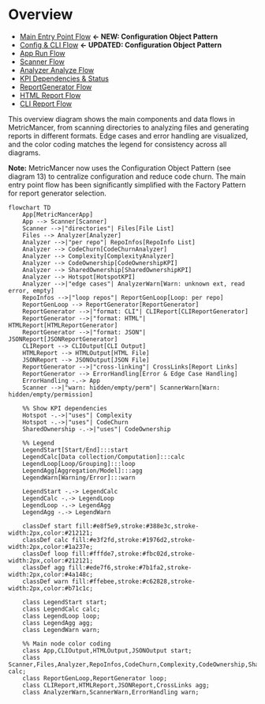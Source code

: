 

# Overview

- [Main Entry Point Flow](13_main_entry_flow.md) **← NEW: Configuration Object Pattern**
- [Config & CLI Flow](10_config_cli_flow.md) **← UPDATED: Configuration Object Pattern**
- [App Run Flow](2_app_run_flow.md)
- [Scanner Flow](7_scanner_flow.md)
- [Analyzer Analyze Flow](3_analyzer_analyze_flow.md)
- [KPI Dependencies & Status](12_kpi_dependencies_status.md)
- [ReportGenerator Flow](6_report_generator_flow.md)
- [HTML Report Flow](4_html_report_flow.md)
- [CLI Report Flow](5_cli_report_flow.md)

This overview diagram shows the main components and data flows in MetricMancer, from scanning directories to analyzing files and generating reports in different formats. Edge cases and error handling are visualized, and the color coding matches the legend for consistency across all diagrams.

**Note:** MetricMancer now uses the Configuration Object Pattern (see diagram 13) to centralize configuration and reduce code churn. The main entry point flow has been significantly simplified with the Factory Pattern for report generator selection.

```mermaid
flowchart TD
    App[MetricMancerApp]
    App --> Scanner[Scanner]
    Scanner -->|"directories"| Files[File List]
    Files --> Analyzer[Analyzer]
    Analyzer -->|"per repo"| RepoInfos[RepoInfo List]
    Analyzer --> CodeChurn[CodeChurnAnalyzer]
    Analyzer --> Complexity[ComplexityAnalyzer]
    Analyzer --> CodeOwnership[CodeOwnershipKPI]
    Analyzer --> SharedOwnership[SharedOwnershipKPI]
    Analyzer --> Hotspot[HotspotKPI]
    Analyzer -->|"edge cases"| AnalyzerWarn[Warn: unknown ext, read error, empty]
    RepoInfos -->|"loop repos"| ReportGenLoop[Loop: per repo]
    ReportGenLoop --> ReportGenerator[ReportGenerator]
    ReportGenerator -->|"format: CLI"| CLIReport[CLIReportGenerator]
    ReportGenerator -->|"format: HTML"| HTMLReport[HTMLReportGenerator]
    ReportGenerator -->|"format: JSON"| JSONReport[JSONReportGenerator]
    CLIReport --> CLIOutput[CLI Output]
    HTMLReport --> HTMLOutput[HTML File]
    JSONReport --> JSONOutput[JSON File]
    ReportGenerator -->|"cross-linking"| CrossLinks[Report Links]
    ReportGenerator --> ErrorHandling[Error & Edge Case Handling]
    ErrorHandling -.-> App
    Scanner -->|"warn: hidden/empty/perm"| ScannerWarn[Warn: hidden/empty/permission]

    %% Show KPI dependencies
    Hotspot -.->|"uses"| Complexity
    Hotspot -.->|"uses"| CodeChurn
    SharedOwnership -.->|"uses"| CodeOwnership

    %% Legend
    LegendStart[Start/End]:::start
    LegendCalc[Data collection/Computation]:::calc
    LegendLoop[Loop/Grouping]:::loop
    LegendAgg[Aggregation/Model]:::agg
    LegendWarn[Warning/Error]:::warn

    LegendStart -.-> LegendCalc
    LegendCalc -.-> LegendLoop
    LegendLoop -.-> LegendAgg
    LegendAgg -.-> LegendWarn

    classDef start fill:#e8f5e9,stroke:#388e3c,stroke-width:2px,color:#212121;
    classDef calc fill:#e3f2fd,stroke:#1976d2,stroke-width:2px,color:#1a237e;
    classDef loop fill:#fffde7,stroke:#fbc02d,stroke-width:2px,color:#212121;
    classDef agg fill:#ede7f6,stroke:#7b1fa2,stroke-width:2px,color:#4a148c;
    classDef warn fill:#ffebee,stroke:#c62828,stroke-width:2px,color:#b71c1c;

    class LegendStart start;
    class LegendCalc calc;
    class LegendLoop loop;
    class LegendAgg agg;
    class LegendWarn warn;

    %% Main node color coding
    class App,CLIOutput,HTMLOutput,JSONOutput start;
    class Scanner,Files,Analyzer,RepoInfos,CodeChurn,Complexity,CodeOwnership,SharedOwnership,Hotspot calc;
    class ReportGenLoop,ReportGenerator loop;
    class CLIReport,HTMLReport,JSONReport,CrossLinks agg;
    class AnalyzerWarn,ScannerWarn,ErrorHandling warn;
```

